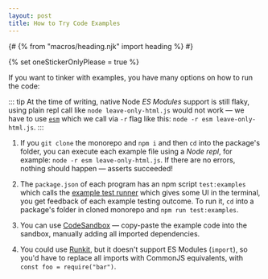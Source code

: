 ```yaml
---
layout: post
title: How to Try Code Examples
---
```


{# {% from "macros/heading.njk" import heading %} #}

{% set oneStickerOnlyPlease = true %}

If you want to tinker with examples, you have many options on how to run the code:

::: tip
At the time of writing, native Node _ES Modules_ support is still flaky, using plain repl call like `node leave-only-html.js` would not work — we have to use [`esm`](https://www.npmjs.com/package/esm) which we call via `-r` flag like this: `node -r esm leave-only-html.js`.
:::

1. If you `git clone` the monorepo and `npm i` and then `cd` into the package's folder, you can execute each example file using a _Node repl_, for example: `node -r esm leave-only-html.js`. If there are no errors, nothing should happen — asserts succeeded!

2. The `package.json` of each program has an npm script `test:examples` which calls the [example test runner](https://gitlab.com/codsen/codsen/-/blob/master/scripts/test-examples.js) which gives some UI in the terminal, you get feedback of each example testing outcome. To run it, `cd` into a package's folder in cloned monorepo and `npm run test:examples`.
3. You can use [CodeSandbox](https://codesandbox.io/) — copy-paste the example code into the sandbox, manually adding all imported dependencies.
4. You could use [Runkit](https://runkit.com/), but it doesn't support ES Modules (`import`), so you'd have to replace all imports with CommonJS equivalents, with `const foo = require("bar")`.

